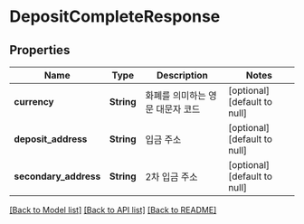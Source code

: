 # DepositCompleteResponse

## Properties
Name | Type | Description | Notes
------------ | ------------- | ------------- | -------------
**currency** | **String** | 화폐를 의미하는 영문 대문자 코드 | [optional] [default to null]
**deposit_address** | **String** | 입금 주소 | [optional] [default to null]
**secondary_address** | **String** | 2차 입금 주소 | [optional] [default to null]

[[Back to Model list]](../README.md#documentation-for-models) [[Back to API list]](../README.md#documentation-for-api-endpoints) [[Back to README]](../README.md)


